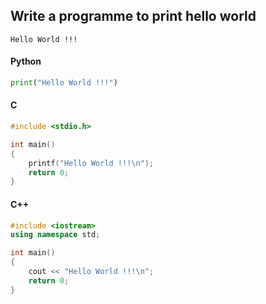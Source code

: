## Write a programme to print hello world

```
Hello World !!!
```

<CodeBlock slots="heading, code" repeat="3" languages="Python, C, C++" />

#### Python

```python
print("Hello World !!!")
```

#### C

```c
#include <stdio.h>

int main()
{
    printf("Hello World !!!\n");
    return 0;
}
```

#### C++

```cpp
#include <iostream>
using namespace std;

int main()
{
    cout << "Hello World !!!\n";
    return 0;
}
```
